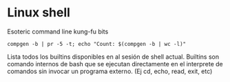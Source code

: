 # Linux shell


Esoteric command line kung-fu bits

    compgen -b | pr -5 -t; echo "Count: $(compgen -b | wc -l)"


Lista todos los builtins disponibles en al sesión de shell actual.
Builtins son comando internos de bash que se ejecutan directamente en el interprete de comandos sin invocar un programa externo. (Ej cd, echo, read, exit, etc)
